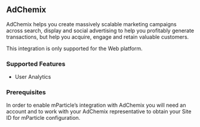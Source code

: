 
## AdChemix

AdChemix helps you create massively scalable marketing campaigns across search, display and social advertising to help you profitably generate transactions, but help you acquire, engage and retain valuable customers.

This integration is only supported for the Web platform.

### Supported Features

* User Analytics

### Prerequisites

In order to enable mParticle’s integration with AdChemix you will need an account and to work with your AdChemix representative to obtain your Site ID for mParticle configuration.

